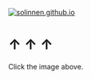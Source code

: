 [![solinnen.github.io](https://solinnen.github.io/preview.png)](https://solinnen.github.io)

 
# ↑ ↑ ↑
Click the image above. 
